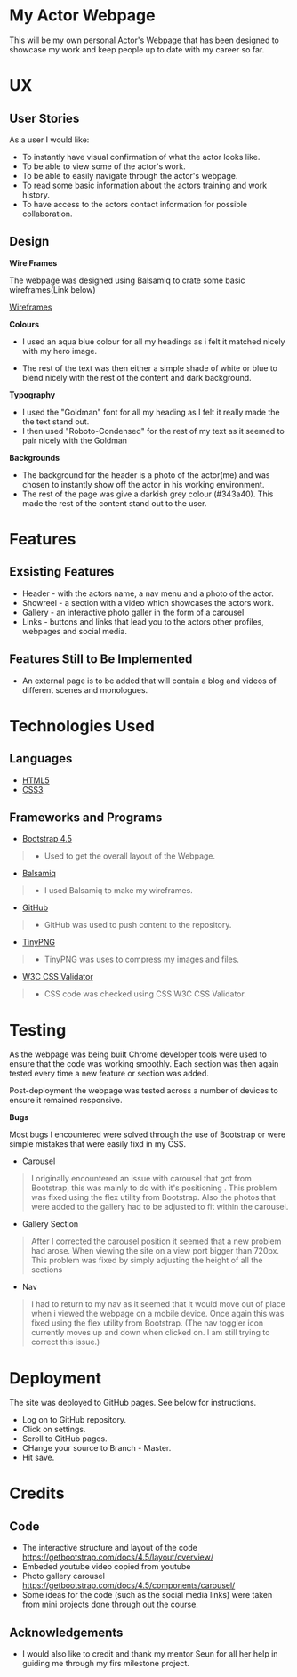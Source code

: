 # My Actor Webpage
This will be my own personal Actor's Webpage that has been designed to showcase my work and keep
people up to date with my career so far.

# UX
## User Stories
As a user I would like:

* To instantly have visual confirmation of what the actor looks like.
* To be able to view some of the actor's work.
* To be able to easily navigate through the actor's webpage.
* To read some basic information about the actors training and work history.
* To have access to the actors contact information for possible collaboration.

## Design
  **Wire Frames**
  
  The webpage was designed using 
  Balsamiq to crate some basic 
  wireframes(Link below)
  
  [Wireframes](../wireframes.md)


**Colours**

* I used an aqua blue colour for all my headings as i felt it matched nicely with my hero image.

* The rest of the text was then either a simple shade of white or blue to blend nicely with the rest of the content and dark background.

**Typography**

* I used the "Goldman" font for all my heading as I felt it really made the the text stand out.
* I then used "Roboto-Condensed" for the rest of my text as it seemed to pair nicely with the Goldman

**Backgrounds**

* The background for the header is a photo of the actor(me) and was chosen to instantly show off the actor in his working environment.
* The rest of the page was give a darkish grey colour (#343a40). This made the rest of the content stand out to the user.

# Features
## Exsisting Features
* Header - with the actors name, a nav menu and a photo of the actor.
* Showreel - a section with a video which showcases the actors work.
* Gallery - an interactive photo galler in the form of a carousel
* Links - buttons and links that lead you to the actors other profiles, webpages and social media.

## Features Still to Be Implemented
* An external page is to be added that will contain a blog and videos of different scenes and monologues.

# Technologies Used
## Languages
* [HTML5](https://en.wikipedia.org/wiki/HTML5)
* [CSS3](https://en.wikipedia.org/wiki/CSS)

## Frameworks and Programs
* [Bootstrap 4.5](https://getbootstrap.com/docs/4.3/getting-started/introduction/)
>- Used to get the overall layout of the Webpage.

* [Balsamiq](https://balsamiq.com/wireframes/?gclid=Cj0KCQiA48j9BRC-ARIsAMQu3WSc14tIkeDZUlWDIVOa-Acbyn1s5XvsJJ6CnWplwD7_WPcgk-C4cTgaAsaNEALw_wcB)
>- I used Balsamiq to make my wireframes.

* [GitHub](https://github.com/)
>- GitHub was used to push content to the repository.

*  [TinyPNG](https://tinypng.com/)
>- TinyPNG was uses to compress my images and files.

*  [W3C CSS Validator](https://jigsaw.w3.org/css-validator/validator)
>- CSS code was checked using CSS W3C CSS Validator.
# Testing
As the webpage was being built Chrome developer tools were used to ensure that the code was working smoothly. Each section was then again tested every time a new feature or section was added.

Post-deployment the webpage was tested across a number of devices to ensure it remained responsive.

**Bugs**

Most bugs I encountered were solved through the use of Bootstrap or were simple mistakes that were easily fixd in my CSS.

* Carousel 
> I originally encountered an issue with carousel that got from Bootstrap, this was mainly to do with it's positioning . This problem was fixed using the flex utility from Bootstrap.
  Also the photos that were added to the gallery had to be adjusted to fit within the carousel.
* Gallery Section 
>After I corrected the carousel position it seemed that a new problem had arose. When viewing the site on a view port bigger than 720px. This problem was fixed by simply adjusting the height of all the sections

*  Nav 
> I had to return to my nav as it seemed that it would move out of place when i viewed the webpage on a mobile device. Once again this was fixed using the flex utility from Bootstrap.
(The nav toggler icon currently moves up and down when clicked on. I am still trying to correct this issue.)

# Deployment
The site was deployed to GitHub pages. See below for instructions.

* Log on to GitHub repository.
* Click on settings.
* Scroll to GitHub pages.
* CHange your source to Branch - Master.
* Hit save.
# Credits

## Code
* The interactive structure and layout of the code  https://getbootstrap.com/docs/4.5/layout/overview/
* Embeded youtube video copied from youtube
* Photo gallery carousel https://getbootstrap.com/docs/4.5/components/carousel/
* Some ideas for the code (such as the social media links) were taken from mini projects done through out the course. 

## Acknowledgements
* I would also like to credit and thank my mentor Seun for all her help in guiding me through my firs milestone project.